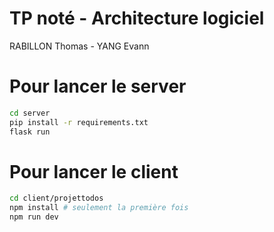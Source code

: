 # TP noté - Architecture logiciel
RABILLON Thomas - YANG Evann

# Pour lancer le server

```bash
cd server
pip install -r requirements.txt
flask run
```

# Pour lancer le client

```bash
cd client/projettodos
npm install # seulement la première fois
npm run dev
```
